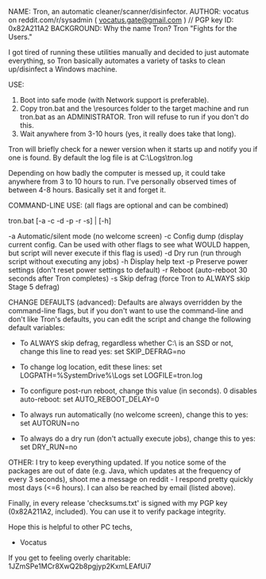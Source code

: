 NAME:        Tron, an automatic cleaner/scanner/disinfector.
AUTHOR:      vocatus on reddit.com/r/sysadmin ( vocatus.gate@gmail.com ) // PGP key ID: 0x82A211A2
BACKGROUND:  Why the name Tron? Tron "Fights for the Users."

I got tired of running these utilities manually and decided to just automate everything, so Tron basically automates a variety of tasks to clean up/disinfect a Windows machine.


USE:
1. Boot into safe mode (with Network support is preferable).
2. Copy tron.bat and the \resources folder to the target machine and run tron.bat as an ADMINISTRATOR. Tron will refuse to run if you don't do this.
3. Wait anywhere from 3-10 hours (yes, it really does take that long).

Tron will briefly check for a newer version when it starts up and notify you if one is found.
By default the log file is at C:\Logs\tron.log

Depending on how badly the computer is messed up, it could take anywhere from 3 to 10 hours to run. I've personally observed times of between 4-8 hours. Basically set it and forget it.


COMMAND-LINE USE:
(all flags are optional and can be combined)

 tron.bat [-a -c -d -p -r -s] | [-h]

  -a  Automatic/silent mode (no welcome screen)
  -c  Config dump (display current config. Can be used with other
      flags to see what WOULD happen, but script will never execute
      if this flag is used)
  -d  Dry run (run through script without executing any jobs)
  -h  Display help text
  -p  Preserve power settings (don't reset power settings to default)
  -r  Reboot (auto-reboot 30 seconds after Tron completes)
  -s  Skip defrag (force Tron to ALWAYS skip Stage 5 defrag)


CHANGE DEFAULTS (advanced):
Defaults are always overridden by the command-line flags, but if you don't want to use the command-line and don't like Tron's defaults, you can edit the script and change the following default variables:

  - To ALWAYS skip defrag, regardless whether C:\ is an SSD or not, change this line to read yes:
       set SKIP_DEFRAG=no
 
  - To change log location, edit these lines:
       set LOGPATH=%SystemDrive%\Logs
       set LOGFILE=tron.log
	   
  - To configure post-run reboot, change this value (in seconds). 0 disables auto-reboot:
       set AUTO_REBOOT_DELAY=0

  - To always run automatically (no welcome screen), change this to yes:
       set AUTORUN=no
  
  - To always do a dry run (don't actually execute jobs), change this to yes:
       set DRY_RUN=no

OTHER:
I try to keep everything updated. If you notice some of the packages are out of date (e.g. Java, which updates at the frequency of every 3 seconds), shoot me a message on reddit - I respond pretty quickly most days (<=6 hours). I can also be reached by email (listed above).

Finally, in every release 'checksums.txt' is signed with my PGP key (0x82A211A2, included). You can use it to verify package integrity.

Hope this is helpful to other PC techs,

 - Vocatus

If you get to feeling overly charitable:
1JZmSPe1MCr8XwQ2b8pgjyp2KxmLEAfUi7
